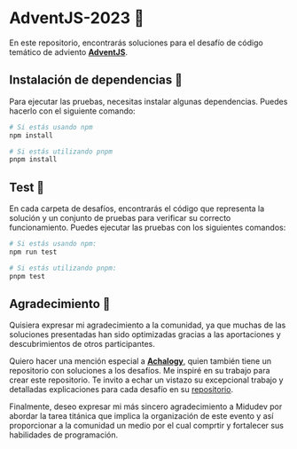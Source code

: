 # AdventJS-2023 🎄
En este repositorio, encontrarás soluciones para el desafío de código temático de adviento [**AdventJS**](https://adventjs.dev/es).

## Instalación de dependencias 🔧
Para ejecutar las pruebas, necesitas instalar algunas dependencias. Puedes hacerlo con el siguiente comando:

```bash
# Si estás usando npm
npm install

# Si estás utilizando pnpm
pnpm install 
```

## Test 🧪
En cada carpeta de desafíos, encontrarás el código que representa la solución y un conjunto de pruebas para verificar su correcto funcionamiento. Puedes ejecutar las pruebas con los siguientes comandos:

```bash
# Si estás usando npm:
npm run test

# Si estás utilizando pnpm:
pnpm test
```

## Agradecimiento 🙏
Quisiera expresar mi agradecimiento a la comunidad, ya que muchas de las soluciones presentadas han sido optimizadas gracias a las aportaciones y descubrimientos de otros participantes.

Quiero hacer una mención especial a [**Achalogy**](https://github.com/Achalogy), quien también tiene un repositorio con soluciones a los desafíos. Me inspiré en su trabajo para crear este repositorio. Te invito a echar un vistazo su excepcional trabajo y detalladas explicaciones para cada desafío en su [repositorio](https://github.com/Achalogy/advent-js-2023).

Finalmente, deseo expresar mi más sincero agradecimiento a Midudev por abordar la tarea titánica que implica la organización de este evento y así proporcionar a la comunidad un medio por el cual comprtir y fortalecer sus habilidades de programación.
